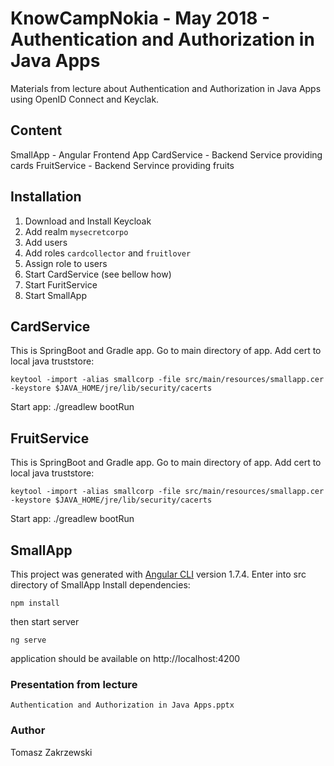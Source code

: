 # KnowCampNokia - May 2018 - Authentication and Authorization in Java Apps 

Materials from lecture about Authentication and Authorization in Java Apps using OpenID Connect and Keyclak.


## Content

SmallApp - Angular Frontend App 
CardService - Backend Service providing cards
FruitService - Backend Servince providing fruits

## Installation

1. Download and Install Keycloak
2. Add realm `mysecretcorpo` 
3. Add users
4. Add roles `cardcollector` and `fruitlover`
5. Assign role to users
6. Start CardService (see bellow how)
7. Start FuritService
8. Start SmallApp


## CardService

This is SpringBoot and Gradle app.
Go to main directory of app.
Add cert to local java truststore:
```
keytool -import -alias smallcorp -file src/main/resources/smallapp.cer -keystore $JAVA_HOME/jre/lib/security/cacerts
```
Start app:
./greadlew bootRun


## FruitService

This is SpringBoot and Gradle app.
Go to main directory of app.
Add cert to local java truststore:
```
keytool -import -alias smallcorp -file src/main/resources/smallapp.cer -keystore $JAVA_HOME/jre/lib/security/cacerts
```
Start app:
./greadlew bootRun


## SmallApp

This project was generated with [Angular CLI](https://github.com/angular/angular-cli) version 1.7.4.
Enter into src directory of SmallApp
Install dependencies:
```
npm install
```
then start server
```
ng serve
```

application should be available on http://localhost:4200

### Presentation from lecture

`Authentication and Authorization in Java Apps.pptx`


### Author

Tomasz Zakrzewski
